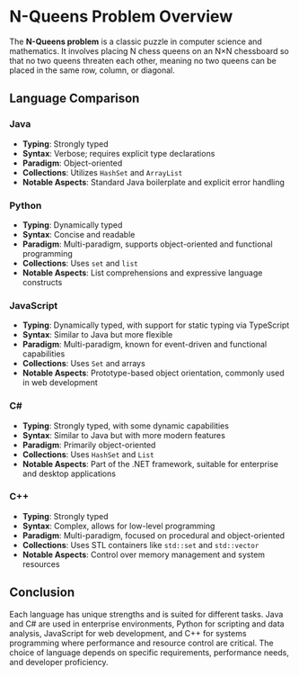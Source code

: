 # N-Queens Problem Overview

The **N-Queens problem** is a classic puzzle in computer science and mathematics. It involves placing N chess queens on an N×N chessboard so that no two queens threaten each other, meaning no two queens can be placed in the same row, column, or diagonal.

## Language Comparison

### Java

- **Typing**: Strongly typed
- **Syntax**: Verbose; requires explicit type declarations
- **Paradigm**: Object-oriented
- **Collections**: Utilizes `HashSet` and `ArrayList`
- **Notable Aspects**: Standard Java boilerplate and explicit error handling

### Python

- **Typing**: Dynamically typed
- **Syntax**: Concise and readable
- **Paradigm**: Multi-paradigm, supports object-oriented and functional programming
- **Collections**: Uses `set` and `list`
- **Notable Aspects**: List comprehensions and expressive language constructs

### JavaScript

- **Typing**: Dynamically typed, with support for static typing via TypeScript
- **Syntax**: Similar to Java but more flexible
- **Paradigm**: Multi-paradigm, known for event-driven and functional capabilities
- **Collections**: Uses `Set` and arrays
- **Notable Aspects**: Prototype-based object orientation, commonly used in web development

### C#

- **Typing**: Strongly typed, with some dynamic capabilities
- **Syntax**: Similar to Java but with more modern features
- **Paradigm**: Primarily object-oriented
- **Collections**: Uses `HashSet` and `List`
- **Notable Aspects**: Part of the .NET framework, suitable for enterprise and desktop applications

### C++

- **Typing**: Strongly typed
- **Syntax**: Complex, allows for low-level programming
- **Paradigm**: Multi-paradigm, focused on procedural and object-oriented
- **Collections**: Uses STL containers like `std::set` and `std::vector`
- **Notable Aspects**: Control over memory management and system resources

## Conclusion

Each language has unique strengths and is suited for different tasks. Java and C# are used in enterprise environments, Python for scripting and data analysis, JavaScript for web development, and C++ for systems programming where performance and resource control are critical. The choice of language depends on specific requirements, performance needs, and developer proficiency.
